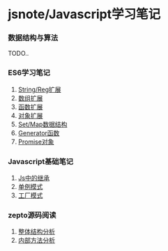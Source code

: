 ﻿# jsnote/Javascript学习笔记

### 数据结构与算法

TODO..

### ES6学习笔记

1. [String/Reg扩展][1]
2. [数组扩展][2]
3. [函数扩展][3]
4. [对象扩展][4]
5. [Set/Map数据结构][5]
6. [Generator函数][6]
7. [Promise对象][7]


### Javascript基础笔记

1. [Js中的继承](jsbasis/01-JavaScript%E4%B8%AD%E7%9A%84%E7%BB%A7%E6%89%BF.md)
2. [单例模式](jsbasis/02-单例模式.md)
3. [工厂模式](jsbasis/03-工厂模式.md)

### zepto源码阅读

1. [整体结构分析](zepto/01-%E7%BB%93%E6%9E%84%E5%88%86%E6%9E%90.md)
2. [内部方法分析](zepto/02-内部方法.md)


  [1]: es6/01-%E5%AD%97%E7%AC%A6%E4%B8%B2%E6%AD%A3%E5%88%99%E6%89%A9%E5%B1%95.md
  [2]: es6/02-%E6%95%B0%E7%BB%84%E6%89%A9%E5%B1%95.md
  [3]: es6/03-%E5%87%BD%E6%95%B0%E6%89%A9%E5%B1%95.md
  [4]: es6/04-%E5%AF%B9%E8%B1%A1%E6%89%A9%E5%B1%95.md
  [5]: es6/05-Set/Map%E6%95%B0%E6%8D%AE%E7%BB%93%E6%9E%84.md
  [6]: es6/06-Generator%E5%87%BD%E6%95%B0.md
  [7]: es6/07-Promise.md
